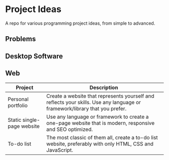 # Project Ideas
A repo for various programming project ideas, from simple to advanced.

## Problems


## Desktop Software


## Web
| Project | Description |
| --- | --- |
| Personal portfolio | Create a website that represents yourself and reflects your skills. Use any language or framework/library that you prefer. |
| Static single-page website | Use any language or framework to create a one-page website that is modern, responsive and SEO optimized. |
| To-do list | The most classic of them all, create a to-do list website, preferably with only HTML, CSS and JavaScript. |

